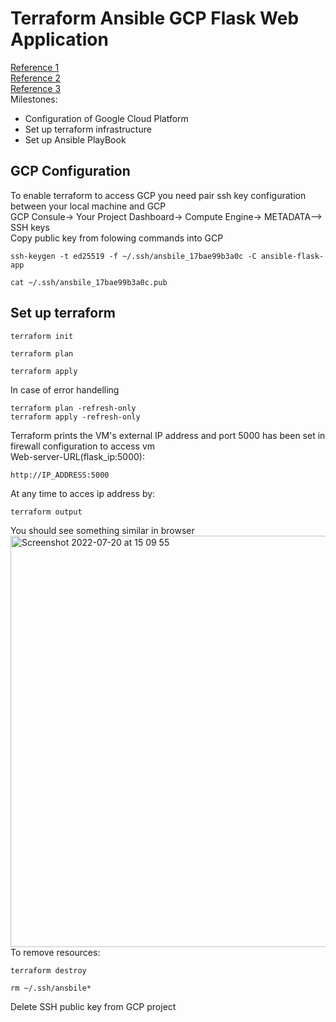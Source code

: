 # Terraform Ansible GCP Flask Web Application
[Reference 1](https://cloud.google.com/docs/terraform/get-started-with-terraform) <br/>
[Reference 2](https://github.com/antonputra/tutorials/tree/main/lessons/101)<br/>
[Reference 3](https://github.com/brennv/flask-ansible-example)<br/>
Milestones:<br/>
- Configuration of Google Cloud Platform<br/>
- Set up terraform infrastructure <br/>
- Set up Ansible PlayBook <br/>
## GCP Configuration
To enable terraform to access GCP you need pair ssh key configuration between your local machine and GCP<br/>
GCP Consule-> Your Project Dashboard-> Compute Engine-> METADATA--> SSH keys <br/>
Copy public key from folowing commands into GCP <br/>
```
ssh-keygen -t ed25519 -f ~/.ssh/ansbile_17bae99b3a0c -C ansible-flask-app
```
```
cat ~/.ssh/ansbile_17bae99b3a0c.pub
```
## Set up terraform 
```
terraform init
```
```
terraform plan 
```
```
terraform apply 
```
In case of error handelling
``` 
terraform plan -refresh-only
terraform apply -refresh-only
```
Terraform prints the VM's external IP address and port 5000 has been set in firewall configuration to access vm<br/>
Web-server-URL(flask_ip:5000):<br/>
```
http://IP_ADDRESS:5000
```
At any time to acces ip address by:
```
terraform output
```
You should see something similar in browser<br>
<img width="658" alt="Screenshot 2022-07-20 at 15 09 55" src="https://user-images.githubusercontent.com/43514418/179990443-f6c69aef-6f90-451b-83e1-e30f7ff294f2.png"><br>
To remove resources:
```
terraform destroy
```
```
rm ~/.ssh/ansbile*
```
Delete SSH public key from GCP project



